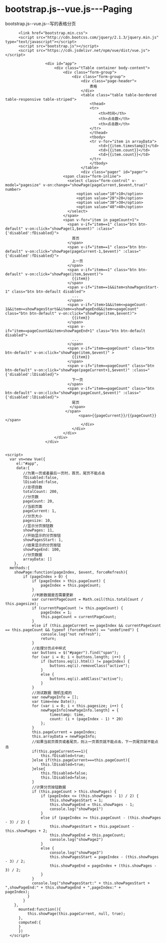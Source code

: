 # bootstrap.js--vue.js---Paging
bootstrap.js--vue.js--写的表格分页



          <link href="bootstrap.min.css">
          <script src="http://cdn.bootcss.com/jquery/2.1.3/jquery.min.js" type="text/javascript"></script>
          <script src="bootstrap.js"></script>
          <script src="https://cdn.jsdelivr.net/npm/vue/dist/vue.js"></script>

                      <div id="app">
                          <div class="tTable container body-content">
                              <div class="form-group">
                                  <div class="form-group">
                                      <div class="page-header">
                                          表格
                                      </div>
                                      <table class="table table-bordered table-responsive table-striped">
                                          <thead>
                                          <tr>
                                              <th>时间</th>
                                              <th>点击数</th>
                                              <th>点击数</th>
                                          </tr>
                                          </thead>
                                          <tbody>
                                          <tr v-for="item in arrayData">
                                              <td>{{item.timestamp}}</td>
                                              <td>{{item.count}}</td>
                                              <td>{{item.count}}</td>
                                          </tr>
                                          </tbody>
                                      </table>
                                      <div class="pager" id="pager">
                              <span class="form-inline">
                                <select class="form-control" v-model="pagesize" v-on:change="showPage(pageCurrent,$event,true)" number>
                                    <option value="10">10</option>
                                    <option value="20">20</option>
                                    <option value="30">30</option>
                                    <option value="40">40</option>
                                </select>
                              </span>
                              <span v-for="item in pageCount+1">
                                <span v-if="item==1" class="btn btn-default" v-on:click="showPage(1,$event)" :class="               {'disabled':fDisabled}">
                                  首页
                                </span>
                                <span v-if="item==1" class="btn btn-default" v-on:click="showPage(pageCurrent-1,$event)" :class="{'disabled':fDisabled}">
                                  上一页
                                </span>
                                <span v-if="item==1" class="btn btn-default" v-on:click="showPage(item,$event)">
                                  {{item}}
                                </span>
                                <span v-if="item==1&&item<showPagesStart-1" class="btn btn-default disabled">
                                  ...
                                </span>
                                <span v-if="item>1&&item<=pageCount-1&&item>=showPagesStart&&item<=showPageEnd&&item<=pageCount" class="btn btn-default" v-on:click="showPage(item,$event)">
                                  {{item}}
                                </span>
                                <span v-if="item==pageCount&&item>showPageEnd+1" class="btn btn-default disabled">
                                  ...
                                </span>
                                <span v-if="item==pageCount" class="btn btn-default" v-on:click="showPage(item,$event)" >
                                  {{item}}
                                </span>
                                <span v-if="item==pageCount" class="btn btn-default" v-on:click="showPage(pageCurrent+1,$event)" :class="{'disabled':lDisabled}">
                                  下一页
                                </span>
                                <span v-if="item==pageCount" class="btn btn-default" v-on:click="showPage(pageCount,$event)" :class="{'disabled':lDisabled}">
                                  尾页
                                 </span>
                               </span>
                                     <span>{{pageCurrent}}/{{pageCount}}</span>
                                      </div>
                                  </div>
                              </div>
                          </div>
                      </div>


    <script>
      var vn=new Vue({
         el:"#app",
         data:{
            //为第一页或者最后一页时，首页，尾页不能点击
            fDisabled:false,
            lDisabled:false,
            //总项目数
            totalCount: 200,
            //分页数
            pageCount: 20,
            //当前页面
            pageCurrent: 1,
            //分页大小
            pagesize: 10,
            //显示分页按钮数
            showPages: 11,
            //开始显示的分页按钮
            showPagesStart: 1,
            //结束显示的分页按钮
            showPageEnd: 100,
            //分页数据
            arrayData: []
        },
      methods:{
        showPage:function(pageIndex, $event, forceRefresh){
            if (pageIndex > 0) {
                if (pageIndex > this.pageCount) {
                    pageIndex = this.pageCount;
                }
                //判断数据是否需要更新
                var currentPageCount = Math.ceil(this.totalCount / this.pagesize);
                if (currentPageCount != this.pageCount) {
                    pageIndex = 1;
                    this.pageCount = currentPageCount;
                }
                else if (this.pageCurrent == pageIndex && currentPageCount == this.pageCount && typeof (forceRefresh) == "undefined") {
                    console.log("not refresh");
                    return;
                }
                //处理分页点中样式
                var buttons = $("#pager").find("span");
                for (var i = 0; i < buttons.length; i++) {
                    if (buttons.eq(i).html() != pageIndex) {
                        buttons.eq(i).removeClass("active");
                    }
                    else {
                        buttons.eq(i).addClass("active");
                    }
                }
                //测试数据 随机生成的
                var newPageInfo = [];
                var time=new Date();
                for (var i = 0; i < this.pagesize; i++) {
                    newPageInfo[newPageInfo.length] = {
                        timestamp: time,
                        count: (i + (pageIndex - 1) * 20)
                    };
                }
                this.pageCurrent = pageIndex;
                this.arrayData = newPageInfo;
                //如果当前页首页或者尾页，则上一页首页就不能点击，下一页尾页就不能点击
                if(this.pageCurrent===1){
                    this.fDisabled=true;
                }else if(this.pageCurrent===this.pageCount){
                    this.lDisabled=true;
                }else{
                    this.fDisabled=false;
                    this.lDisabled=false;
                }
                //计算分页按钮数据
                if (this.pageCount > this.showPages) {
                    if (pageIndex <= (this.showPages - 1) / 2) {
                        this.showPagesStart = 1;
                        this.showPageEnd = this.showPages - 1;
                        console.log("showPage1")
                    }
                    else if (pageIndex >= this.pageCount - (this.showPages - 3) / 2) {
                        this.showPagesStart = this.pageCount - this.showPages + 2;
                        this.showPageEnd = this.pageCount;
                        console.log("showPage2")
                    }
                    else {
                        console.log("showPage3")
                        this.showPagesStart = pageIndex - (this.showPages - 3) / 2;
                        this.showPageEnd = pageIndex + (this.showPages - 3) / 2;
                    }
                }
                console.log("showPagesStart:" + this.showPagesStart + ",showPageEnd:" + this.showPageEnd + ",pageIndex:" +                           pageIndex);
              }
            }
        },
          mounted:function(){
              this.showPage(this.pageCurrent, null, true);
          },
          computed:{
          }
          })
      </script>
